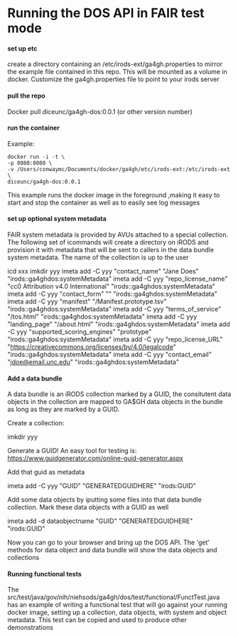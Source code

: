 # Running the DOS API in FAIR test mode

#### set up etc

create a directory containing an /etc/irods-ext/ga4gh.properties to mirror the example file contained in this repo. This will be mounted as a volume in docker. Customize the ga4gh.properties file to point to your irods server

#### pull the repo

Docker pull diceunc/ga4gh-dos:0.0.1 (or other version number)

#### run the container

Example:

```
docker run -i -t \
-p 8080:8080 \
-v /Users/conwaymc/Documents/docker/ga4gh/etc/irods-ext:/etc/irods-ext \
diceunc/ga4gh-dos:0.0.1

```


This example runs the docker image in the foreground ,making it easy to start and stop the container as well as to easily see log messages


#### set up optional system metadata

FAIR system metadata is provided by AVUs attached to a special collection. The following set of icommands will create a directory on iRODS and provision it with metadata that will be sent to callers in the data bundle system metadata. The name of the collection is up to the user

icd xxx
imkdir yyy
imeta add -C yyy "contact_name" "Jane Does" "irods::ga4ghdos:systemMetadata"
imeta add -C yyy "repo_license_name" "cc0 Attribution v4.0 International" "irods::ga4ghdos:systemMetadata"
imeta add -C yyy "contact_form" "" "irods::ga4ghdos:systemMetadata"
imeta add -C yyy "manifest" "/Manifest.prototype.tsv" "irods::ga4ghdos:systemMetadata"
imeta add -C yyy "terms_of_service" "/tos.html" "irods::ga4ghdos:systemMetadata"
imeta add -C yyy "landing_page" "/about.html" "irods::ga4ghdos:systemMetadata"
imeta add -C yyy "supported_scoring_engines" "prototype" "irods::ga4ghdos:systemMetadata"
imeta add -C yyy "repo_license_URL" "https://creativecommons.org/licenses/by/4.0/legalcode" "irods::ga4ghdos:systemMetadata"
imeta add -C yyy "contact_email" "jdoe@email.unc.edu" "irods::ga4ghdos:systemMetadata"


#### Add a data bundle

A data bundle is an iRODS collection marked by a GUID, the consitutent data objects in the collection are mapped to GA$GH data objects in the bundle as long as they are marked by a GUID.


Create a collection:

imkdir yyy

Generate a GUID! An easy tool for testing is: https://www.guidgenerator.com/online-guid-generator.aspx

Add that guid as metadata

imeta add -C yyy "GUID" "GENERATEDGUIDHERE" "irods:GUID"

Add some data objects by iputting some files into that data bundle collection. Mark these data objects with a GUID as well

imeta add -d dataobjectname "GUID" "GENERATEDGUIDHERE" "irods:GUID"

Now you can go to your browser and bring up the DOS API. The 'get' methods for data object and data bundle will show the data objects and collections


#### Running functional tests

The src/test/java/gov/nih/niehsods/ga4gh/dos/test/functional/FunctTest.java has an example of writing a functional test that will go against your running docker image, setting up a collection, data objects, with system and object metadata. This test can be copied and used to produce other demonstrations



